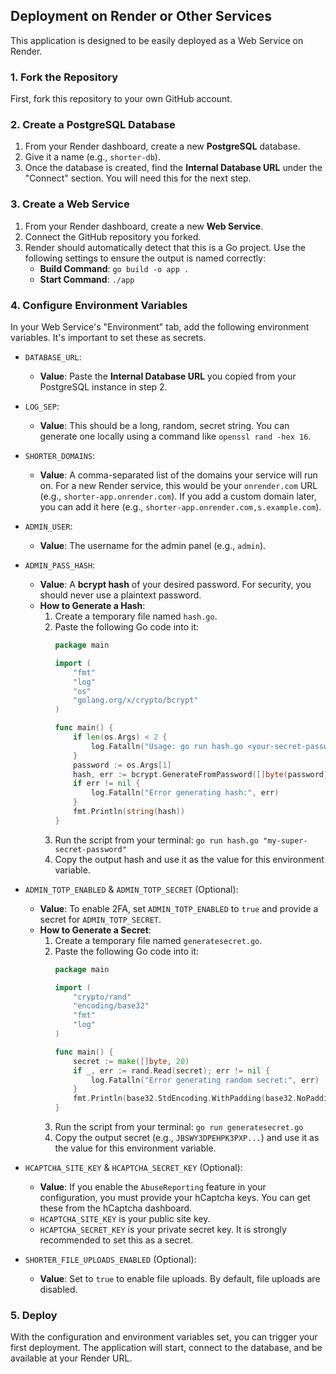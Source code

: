## Deployment on Render or Other Services
This application is designed to be easily deployed as a Web Service on Render.

### 1. Fork the Repository
First, fork this repository to your own GitHub account.

### 2. Create a PostgreSQL Database
1.  From your Render dashboard, create a new **PostgreSQL** database.
2.  Give it a name (e.g., `shorter-db`).
3.  Once the database is created, find the **Internal Database URL** under the "Connect" section. You will need this for the next step.

### 3. Create a Web Service
1.  From your Render dashboard, create a new **Web Service**.
2.  Connect the GitHub repository you forked.
3.  Render should automatically detect that this is a Go project. Use the following settings to ensure the output is named correctly:
    *   **Build Command**: `go build -o app .`
    *   **Start Command**: `./app`

### 4. Configure Environment Variables
In your Web Service's "Environment" tab, add the following environment variables. It's important to set these as secrets.

*   `DATABASE_URL`:
    *   **Value**: Paste the **Internal Database URL** you copied from your PostgreSQL instance in step 2.
*   `LOG_SEP`:
    *   **Value**: This should be a long, random, secret string. You can generate one locally using a command like `openssl rand -hex 16`.

*   `SHORTER_DOMAINS`:
    *   **Value**: A comma-separated list of the domains your service will run on. For a new Render service, this would be your `onrender.com` URL (e.g., `shorter-app.onrender.com`). If you add a custom domain later, you can add it here (e.g., `shorter-app.onrender.com,s.example.com`).

*   `ADMIN_USER`:
    *   **Value**: The username for the admin panel (e.g., `admin`).
*   `ADMIN_PASS_HASH`:
    *   **Value**: A **bcrypt hash** of your desired password. For security, you should never use a plaintext password.
    *   **How to Generate a Hash**:
        1.  Create a temporary file named `hash.go`.
        2.  Paste the following Go code into it:
            ```go
            package main

            import (
                "fmt"
                "log"
                "os"
                "golang.org/x/crypto/bcrypt"
            )

            func main() {
                if len(os.Args) < 2 {
                    log.Fatalln("Usage: go run hash.go <your-secret-password>")
                }
                password := os.Args[1]
                hash, err := bcrypt.GenerateFromPassword([]byte(password), bcrypt.DefaultCost)
                if err != nil {
                    log.Fatalln("Error generating hash:", err)
                }
                fmt.Println(string(hash))
            }
            ```
        3.  Run the script from your terminal: `go run hash.go "my-super-secret-password"`
        4.  Copy the output hash and use it as the value for this environment variable.

*   `ADMIN_TOTP_ENABLED` & `ADMIN_TOTP_SECRET` (Optional):
    *   **Value**: To enable 2FA, set `ADMIN_TOTP_ENABLED` to `true` and provide a secret for `ADMIN_TOTP_SECRET`.
    *   **How to Generate a Secret**:
        1.  Create a temporary file named `generatesecret.go`.
        2.  Paste the following Go code into it:
            ```go
            package main

            import (
                "crypto/rand"
                "encoding/base32"
                "fmt"
                "log"
            )

            func main() {
                secret := make([]byte, 20)
                if _, err := rand.Read(secret); err != nil {
                    log.Fatalln("Error generating random secret:", err)
                }
                fmt.Println(base32.StdEncoding.WithPadding(base32.NoPadding).EncodeToString(secret))
            }
            ```
        3.  Run the script from your terminal: `go run generatesecret.go`
        4.  Copy the output secret (e.g., `JBSWY3DPEHPK3PXP...`) and use it as the value for this environment variable.

*   `HCAPTCHA_SITE_KEY` & `HCAPTCHA_SECRET_KEY` (Optional):
    *   **Value**: If you enable the `AbuseReporting` feature in your configuration, you must provide your hCaptcha keys. You can get these from the hCaptcha dashboard.
    *   `HCAPTCHA_SITE_KEY` is your public site key.
    *   `HCAPTCHA_SECRET_KEY` is your private secret key. It is strongly recommended to set this as a secret.

*   `SHORTER_FILE_UPLOADS_ENABLED` (Optional):
    *   **Value**: Set to `true` to enable file uploads. By default, file uploads are disabled.

### 5. Deploy
With the configuration and environment variables set, you can trigger your first deployment. The application will start, connect to the database, and be available at your Render URL.